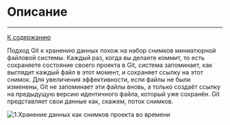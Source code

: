  # Описание
---

[К cодержанию](Содержание.md)
 
 Подход Git к хранению данных похож на набор снимков миниатюрной файловой системы. Каждый раз, когда вы делаете коммит, то есть сохраняете состояние своего проекта в Git, система запоминает, как выглядит каждый файл в этот момент, и сохраняет ссылку на этот снимок. Для увеличения эффективности, если файлы не были изменены, Git не запоминает эти файлы вновь, а только создаёт ссылку на предыдущую версию идентичного файла, который уже сохранён. Git представляет свои данные как, скажем, поток снимков.

 ![1.Хранение данных как снимков проекта во времени](https://git-scm.com/book/en/v2/images/snapshots.png)
 